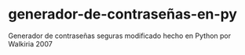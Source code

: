 # generador-de-contraseñas-en-py
Generador de contraseñas seguras modificado hecho en Python por Walkiria 2007




